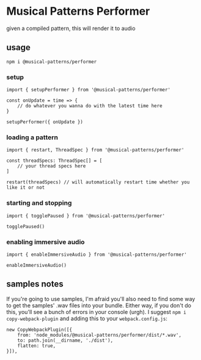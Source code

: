 # Musical Patterns Performer

given a compiled pattern, this will render it to audio

## usage

`npm i @musical-patterns/performer`

### setup

```
import { setupPerformer } from '@musical-patterns/performer'

const onUpdate = time => {
	// do whatever you wanna do with the latest time here
}

setupPerformer({ onUpdate })
```

### loading a pattern

```
import { restart, ThreadSpec } from '@musical-patterns/performer'

const threadSpecs: ThreadSpec[] = [
	// your thread specs here
]

restart(threadSpecs) // will automatically restart time whether you like it or not
```

### starting and stopping

```
import { togglePaused } from '@musical-patterns/performer'

togglePaused()
```

### enabling immersive audio

```
import { enableImmersiveAudio } from '@musical-patterns/performer'

enableImmersiveAudio()
```

## samples notes

If you're going to use samples, I'm afraid you'll also need to find some way to get the samples' .wav files into your bundle.
Either way, if you don't do this, you'll see a bunch of errors in your console (urgh).
I suggest `npm i copy-webpack-plugin` and adding this to your `webpack.config.js`:

```
new CopyWebpackPlugin([{
	from: 'node_modules/@musical-patterns/performer/dist/*.wav',
	to: path.join(__dirname, './dist'),
	flatten: true,
}]),
```
